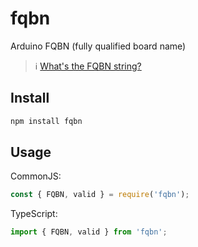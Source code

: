 # fqbn

Arduino FQBN (fully qualified board name)

> ℹ️ [What's the FQBN string?](https://arduino.github.io/arduino-cli/dev/FAQ/#whats-the-fqbn-string)

## Install

```sh
npm install fqbn
```

## Usage

CommonJS:

```js
const { FQBN, valid } = require('fqbn');
```

TypeScript:

```ts
import { FQBN, valid } from 'fqbn';
```
